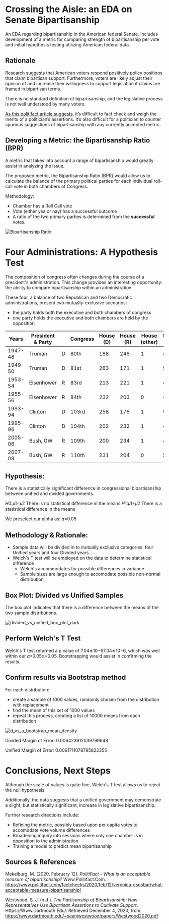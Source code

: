 # Crossing the Aisle: an EDA on Senate Bipartisanship

An EDA regarding bipartisanship in the American federal Senate. Includes development of a metric for comparing strength of bipartisanship per vote and initial hypothesis testing utilizing American federal data.

## Rationale

[Research suggests](https://www.dartmouth.edu/~seanjwestwood/papers/Westwood2020.pdf) that American voters respond positively policy positions that claim bipartisan support.  Furthermore, voters are likely adjust their opinion of and increase their willingness to support legislation if claims are framed in bipartisan terms.

There is no standard definition of bipartisanship, and the legislative process is not well understood by many voters. 

[As this politifact article suggests](https://www.politifact.com/factchecks/2020/feb/12/veronica-escobar/what-acceptable-measure-bipartisanship/), it’s difficult to fact check and weigh the merits of a politician’s assertions. It’s also difficult for a politician to counter spurious suggestions of bipartisanship with any currently accepted metric.

## Developing a Metric: the Bipartisanship Ratio (BPR)

A metric that takes into account a range of bipartisanship would greatly assist in analyzing the issue. 

The proposed metric, the Bipartisanship Ratio (BPR) would allow us to calculate the balance of the primary political parties for each individual roll-call vote in both chambers of Congress.

Methodology:

- Chamber has a Roll Call vote
- Vote (either yea or nay) has a successful outcome
- A ratio of the two primary parties is determined from the **successful** votes.

![Bipartisanship Ratio](/Users/christopherkeech/coding_projects/dsi_remote_pt/capstones/crossing_the_aisle/img/BPR_from_presentation.png)


# Four Administrations: A Hypothesis Test

The composition of congress often changes during the course of a president's administration. This change provides an interesting opportunity: the ability to compare bipartisanship within an administration.

These four, a balance of two Republican and two Democratic administrations, present two mutually-exclusive scenarios:

- the party holds both the executive and both chambers of congress
- one party holds the executive and both chambers are held by the opposition



| Years   | President & Party |      | Congress | House (D) | House (R) | House (other) | Senate (D) | Senate (R) | Senate (other) | Government is: |
| ------- | ----------------- | ---- | -------- | --------- | --------- | ------------- | ---------- | ---------- | -------------- | -------------- |
| 1947-48 | Truman            | D    | 80th     | 188       | 246       | 1             | 45         | 51         | 0              | divided        |
| 1949-50 | Truman            | D    | 81st     | 263       | 171       | 1             | 54         | 42         | 0              | unified        |
| 1953-54 | Eisenhower        | R    | 83rd     | 213       | 221       | 1             | 47         | 48         | 1              | unified        |
| 1955-56 | Eisenhower        | R    | 84th     | 232       | 203       | 0             | 48         | 47         | 1              | divided        |
| 1993-94 | Clinton           | D    | 103rd    | 258       | 176       | 1             | 57         | 43         | 0              | unified        |
| 1995-96 | Clinton           | D    | 104th    | 202       | 232       | 1             | 46         | 54         | 0              | divided        |
| 2005-06 | Bush, GW          | R    | 109th    | 200       | 234       | 1             | 45         | 55         | 0              | unified        |
| 2007-08 | Bush, GW          | R    | 110th    | 231       | 204       | 0             | 51         | 49         | 0              | divided        |

## Hypothesis:

There is a statistically significant difference in congressional bipartisanship between unified and divided governments.

𝐻0:𝜇1=𝜇2   There is no statistical difference in the means
𝐻1:𝜇1≠𝜇2    There is a statistical difference in the means

We preselect our alpha as: 𝛼=0.05

## Methodology & Rationale:

- Sample data will be divided in to mutually exclusive categories: four Unified years and four Divided years.
- Welch's T test will be employed on the data to determine statistical difference
  - Welch's accommodates for possible differences in variance
  - Sample sizes are large enough to accomodate possible non-normal distribution

## Box Plot: Divided vs Unified Samples

The box plot indicates that there is a difference between the means of the two sample distributions.

![divided_vs_unified_box_plot_dark](/Users/christopherkeech/coding_projects/dsi_remote_pt/capstones/crossing_the_aisle/img/divided_vs_unified_box_plot_dark.png)

## Perform Welch's T Test

Welch's T test returned a p value of 7.04∗10−67.04∗10−6, which was well within our 𝛼=0.05α=0.05. Bootstrapping would assist in confirming the results.

## Confirm results via Bootstrap method

For each distribution:

- create a sample of 1000 values, randomly chosen from the distribution with replacement
- find the mean of this set of 1000 values
- repeat this process, creating a list of 10000 means from each distribution

![d_vs_u_bootstrap_mean_density](/Users/christopherkeech/coding_projects/dsi_remote_pt/capstones/crossing_the_aisle/img/d_vs_u_bootstrap_mean_density.png)

Divided Margin of Error: 0.006423912039799648  

Unified Margin of Error: 0.0061711078795822355

# Conclusions, Next Steps

Although the scale of values is quite fine, Welch's T test allows us to reject the null hypothesis.

Additionally, the data suggests that a unified government may demonstrate a slight, but statistically significant, increase in legislative bipartisanship.

Further research directions include:

- Refining the metric, possibly based upon per capita votes to accomodate vote volume differences
- Broadening inquiry into sessions where only one chamber is in opposition to the administration
- Training a model to predict mean bipartisanship



## Sources & References

Mekelburg, M. (2020, February 12). *PolitiFact - What is an acceptable measure of bipartisanship?* Www.Politifact.Com. https://www.politifact.com/factchecks/2020/feb/12/veronica-escobar/what-acceptable-measure-bipartisanship/

Westwood, S. J. (n.d.). *The Partisanship of Bipartisanship: How Representatives Use Bipartisan Assertions to Cultivate Support*. Https://Www.Dartmouth.Edu/. Retrieved December 4, 2020, from https://www.dartmouth.edu/~seanjwestwood/papers/Westwood2020.pdf
